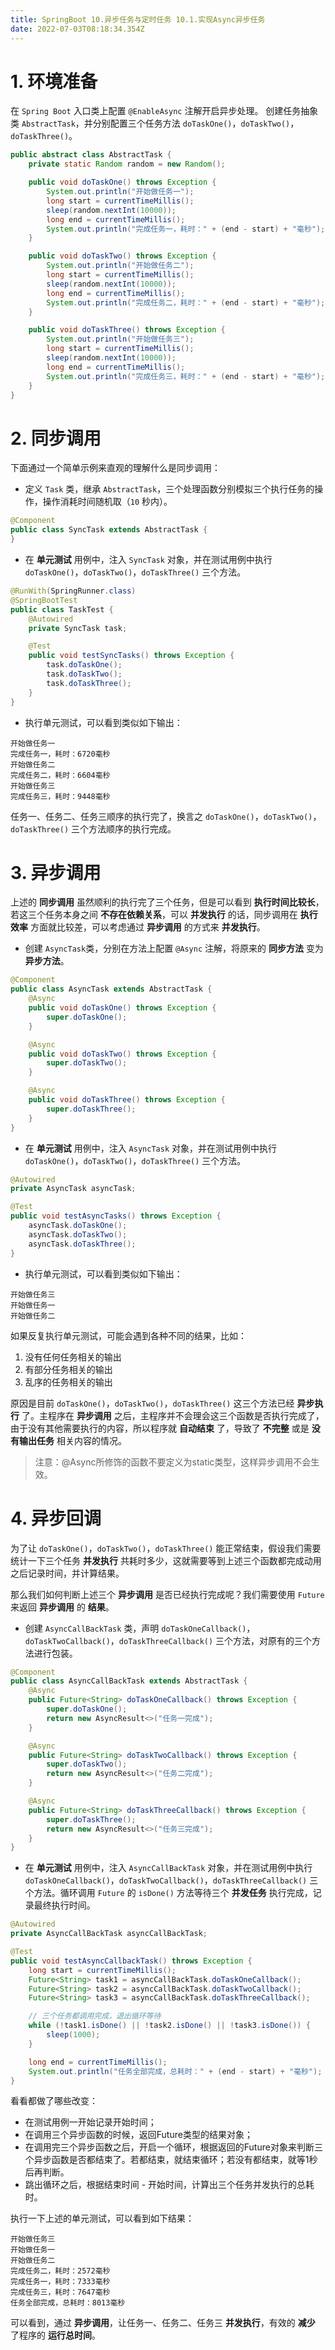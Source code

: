 ```yaml
---
title: SpringBoot 10.异步任务与定时任务 10.1.实现Async异步任务
date: 2022-07-03T08:18:34.354Z
---
```

# 1. 环境准备

在 `Spring Boot` 入口类上配置 `@EnableAsync` 注解开启异步处理。
创建任务抽象类 `AbstractTask`，并分别配置三个任务方法 `doTaskOne()`，`doTaskTwo()`，`doTaskThree()`。

```java
public abstract class AbstractTask {
    private static Random random = new Random();

    public void doTaskOne() throws Exception {
        System.out.println("开始做任务一");
        long start = currentTimeMillis();
        sleep(random.nextInt(10000));
        long end = currentTimeMillis();
        System.out.println("完成任务一，耗时：" + (end - start) + "毫秒");
    }

    public void doTaskTwo() throws Exception {
        System.out.println("开始做任务二");
        long start = currentTimeMillis();
        sleep(random.nextInt(10000));
        long end = currentTimeMillis();
        System.out.println("完成任务二，耗时：" + (end - start) + "毫秒");
    }

    public void doTaskThree() throws Exception {
        System.out.println("开始做任务三");
        long start = currentTimeMillis();
        sleep(random.nextInt(10000));
        long end = currentTimeMillis();
        System.out.println("完成任务三，耗时：" + (end - start) + "毫秒");
    }
}
```

# 2. 同步调用

下面通过一个简单示例来直观的理解什么是同步调用：

- 定义 `Task` 类，继承 `AbstractTask`，三个处理函数分别模拟三个执行任务的操作，操作消耗时间随机取（`10` 秒内）。

```java
@Component
public class SyncTask extends AbstractTask {
}
```

- 在 **单元测试** 用例中，注入 `SyncTask` 对象，并在测试用例中执行 `doTaskOne()`，`doTaskTwo()`，`doTaskThree()` 三个方法。

```java
@RunWith(SpringRunner.class)
@SpringBootTest
public class TaskTest {
    @Autowired
    private SyncTask task;

    @Test
    public void testSyncTasks() throws Exception {
        task.doTaskOne();
        task.doTaskTwo();
        task.doTaskThree();
    }
}
```

- 执行单元测试，可以看到类似如下输出：

```
开始做任务一
完成任务一，耗时：6720毫秒
开始做任务二
完成任务二，耗时：6604毫秒
开始做任务三
完成任务三，耗时：9448毫秒
```

任务一、任务二、任务三顺序的执行完了，换言之 `doTaskOne()`，`doTaskTwo()`，`doTaskThree()` 三个方法顺序的执行完成。

# 3. 异步调用

上述的 **同步调用** 虽然顺利的执行完了三个任务，但是可以看到 **执行时间比较长**，若这三个任务本身之间 **不存在依赖关系**，可以 **并发执行** 的话，同步调用在 **执行效率** 方面就比较差，可以考虑通过 **异步调用** 的方式来 **并发执行**。

- 创建 `AsyncTask`类，分别在方法上配置 `@Async` 注解，将原来的 **同步方法** 变为 **异步方法**。

```java
@Component
public class AsyncTask extends AbstractTask {
    @Async
    public void doTaskOne() throws Exception {
        super.doTaskOne();
    }

    @Async
    public void doTaskTwo() throws Exception {
        super.doTaskTwo();
    }

    @Async
    public void doTaskThree() throws Exception {
        super.doTaskThree();
    }
}
```

- 在 **单元测试** 用例中，注入 `AsyncTask` 对象，并在测试用例中执行 `doTaskOne()`，`doTaskTwo()`，`doTaskThree()` 三个方法。

```java
@Autowired
private AsyncTask asyncTask;

@Test
public void testAsyncTasks() throws Exception {
    asyncTask.doTaskOne();
    asyncTask.doTaskTwo();
    asyncTask.doTaskThree();
}
```

- 执行单元测试，可以看到类似如下输出：

```
开始做任务三
开始做任务一
开始做任务二
```

如果反复执行单元测试，可能会遇到各种不同的结果，比如：

1. 没有任何任务相关的输出
2. 有部分任务相关的输出
3. 乱序的任务相关的输出

原因是目前 `doTaskOne()`，`doTaskTwo()`，`doTaskThree()` 这三个方法已经 **异步执行** 了。主程序在 **异步调用** 之后，主程序并不会理会这三个函数是否执行完成了，由于没有其他需要执行的内容，所以程序就 **自动结束** 了，导致了 **不完整** 或是 **没有输出任务** 相关内容的情况。

> 注意：@Async所修饰的函数不要定义为static类型，这样异步调用不会生效。

# 4. 异步回调

为了让 `doTaskOne()`，`doTaskTwo()`，`doTaskThree()` 能正常结束，假设我们需要统计一下三个任务 **并发执行** 共耗时多少，这就需要等到上述三个函数都完成动用之后记录时间，并计算结果。

那么我们如何判断上述三个 **异步调用** 是否已经执行完成呢？我们需要使用 `Future` 来返回 **异步调用** 的 **结果**。

- 创建 `AsyncCallBackTask` 类，声明 `doTaskOneCallback()`，`doTaskTwoCallback()`，`doTaskThreeCallback()` 三个方法，对原有的三个方法进行包装。

```java
@Component
public class AsyncCallBackTask extends AbstractTask {
    @Async
    public Future<String> doTaskOneCallback() throws Exception {
        super.doTaskOne();
        return new AsyncResult<>("任务一完成");
    }

    @Async
    public Future<String> doTaskTwoCallback() throws Exception {
        super.doTaskTwo();
        return new AsyncResult<>("任务二完成");
    }

    @Async
    public Future<String> doTaskThreeCallback() throws Exception {
        super.doTaskThree();
        return new AsyncResult<>("任务三完成");
    }
}
```

- 在 **单元测试** 用例中，注入 `AsyncCallBackTask` 对象，并在测试用例中执行 `doTaskOneCallback()`，`doTaskTwoCallback()`，`doTaskThreeCallback()` 三个方法。循环调用 `Future` 的 `isDone()` 方法等待三个 **并发任务** 执行完成，记录最终执行时间。

```java
@Autowired
private AsyncCallBackTask asyncCallBackTask;

@Test
public void testAsyncCallbackTask() throws Exception {
    long start = currentTimeMillis();
    Future<String> task1 = asyncCallBackTask.doTaskOneCallback();
    Future<String> task2 = asyncCallBackTask.doTaskTwoCallback();
    Future<String> task3 = asyncCallBackTask.doTaskThreeCallback();

    // 三个任务都调用完成，退出循环等待
    while (!task1.isDone() || !task2.isDone() || !task3.isDone()) {
        sleep(1000);
    }

    long end = currentTimeMillis();
    System.out.println("任务全部完成，总耗时：" + (end - start) + "毫秒");
}
```

看看都做了哪些改变：

- 在测试用例一开始记录开始时间；
- 在调用三个异步函数的时候，返回Future类型的结果对象；
- 在调用完三个异步函数之后，开启一个循环，根据返回的Future对象来判断三个异步函数是否都结束了。若都结束，就结束循环；若没有都结束，就等1秒后再判断。
- 跳出循环之后，根据结束时间 - 开始时间，计算出三个任务并发执行的总耗时。

执行一下上述的单元测试，可以看到如下结果：

```
开始做任务三
开始做任务一
开始做任务二
完成任务二，耗时：2572毫秒
完成任务一，耗时：7333毫秒
完成任务三，耗时：7647毫秒
任务全部完成，总耗时：8013毫秒
```

可以看到，通过 **异步调用**，让任务一、任务二、任务三 **并发执行**，有效的 **减少** 了程序的 **运行总时间**。